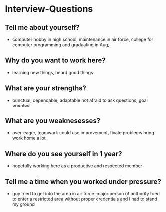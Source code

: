 # Interview-Questions

## Tell me about yourself?
- computer hobby in high school, maintenance in air force, college for computer programming and graduating in Aug, 

## Why do you want to work here? 
- learning new things, heard good things

## What are your strengths?
- punctual, dependable, adaptable not afraid to ask questions, goal oriented 

## What are you weaknesesses?
- over-eager, teamwork could use improvement, fixate problems bring work home a lot

## Where do you see yourself in 1 year?
- hopefully working here as a productive and respected member

## Tell me a time when you worked under pressure?
- guy tried to get into the area in air force. major person of authority tried to enter a restricted area without proper credentials and I had to stand my ground
